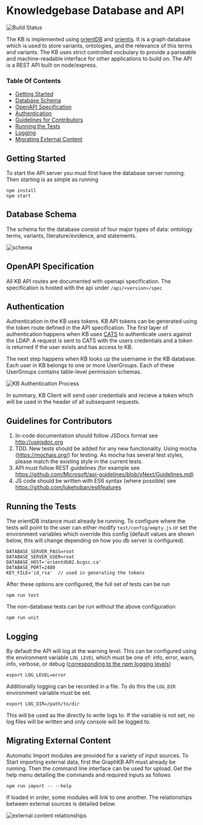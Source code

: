 # Knowledgebase Database and API

![Build Status](https://www.bcgsc.ca/bamboo/plugins/servlet/wittified/build-status/KNOW-KNOW)

The KB is implemented using [orientDB](https://github.com/orientechnologies/orientdb) and [orientjs](https://github.com/orientechnologies/orientjs).
It is a graph database which is used to store variants, ontologies, and the relevance of this terms and variants. The KB uses strict controlled vocbulary to provide a parseable and machine-readable interface for other applications to build on. The API is a REST API built on node/express.


### Table Of Contents

- [Getting Started](#getting-started)
- [Database Schema](#database-schema)
- [OpenAPI Specification](#openapi-specification)
- [Authentication](#authentication)
- [Guidelines for Contributors](#guidelines-for-contributors)
- [Running the Tests](#running-the-tests)
- [Logging](#logging)
- [Migrating External Content](#migrating-external-content)


## Getting Started

To start the API server you must first have the database server running. Then starting is as simple as running

```
npm install
npm start
```


## Database Schema

The schema for the database consist of four major types of data: ontology terms, variants, literature/evidence, and statements.

![schema](schema.svg)

## OpenAPI Specification

All KB API routes are documented with openapi specification. The specification is hosted with the api under `/api/<version>/spec`

## Authentication

Authentication in the KB uses tokens. KB API tokens can be generated using the token route defined in the API specification.
The first layer of authentication happens when KB uses [CATS](https://www.bcgsc.ca/wiki/display/lims/CATS+Documentation) to authenticate users against the LDAP. A request is sent
to CATS with the users credentials and a token is returned if the user exists and has access to KB.

The next step happens when KB looks up the username in the KB database. Each user in KB belongs to one or more UserGroups. Each of these UserGroups contains table-level permission schemas.

![KB Authentication Process](authentication.svg)

In summary, KB Client will send user credentials and recieve a token which will be used in the header of all subsequent requests.

## Guidelines for Contributors

1. In-code documentation should follow JSDocs format see http://usejsdoc.org
2. TDD. New tests should be added for any new functionality. Using mocha (https://mochajs.org/) for testing. As mocha has several
   test styles, please match the existing style in the current tests.
3. API must follow REST guidelines (for example see https://github.com/Microsoft/api-guidelines/blob/vNext/Guidelines.md)
4. JS code should be written with ES6 syntax (where possible) see https://github.com/lukehoban/es6features

## Running the Tests

The orientDB instance must already be running. To configure where the tests will point to the user can either modify `test/config/empty.js` or set the environment variables which override this config (default values are shown below, this will change depending on how you db server is configured).

```
DATABASE_SERVER_PASS=root
DATABASE_SERVER_USER=root
DATABASE_HOST='orientdb02.bcgsc.ca'
DATABASE_PORT=2480
KEY_FILE='id_rsa'  // used in generating the tokens
```

After these options are configured, the full set of tests can be run

```
npm run test
```

The non-database tests can be run without the above configuration

```
npm run unit
```


## Logging

By default the API will log at the warning level. This can be configured using the environment
variable `LOG_LEVEL` which must be one of: info, error, warn, info, verbose, or debug
([corresponding to the npm logging levels](https://www.npmjs.com/package/winston#logging-levels))

```
export LOG_LEVEL=error
```

Additionally logging can be recorded in a file. To do this the `LOG_DIR` environment variable must be set.
```
export LOG_DIR=/path/to/dir
```

This will be used as the directly to write logs to. If the variable is not set, no log files will be written and only console will be logged to.


## Migrating External Content

Automatic Import modules are provided for a variety of input sources. To Start importing external data, first the GraphKB API
must already be running. Then the command line interface can be used for upload. Get the help menu
detailing the commands and required inputs as follows

```
npm run import -- --help
```

If loaded in order, some modules will link to one another. The relationships between external sources is
detailed below.

![external content relationships](external.svg)
